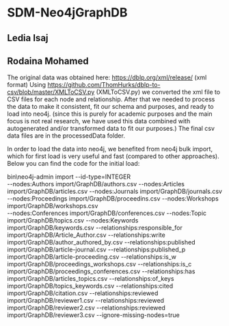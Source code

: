 # SDM-Neo4jGraphDB

## Ledia Isaj
## Rodaina Mohamed

The original data was obtained here: https://dblp.org/xml/release/ (xml format)
Using https://github.com/ThomHurks/dblp-to-csv/blob/master/XMLToCSV.py (XMLToCSV.py) we converted the xml file to CSV files for each node and relationship.
After that we needed to process the data to make it consistent, fit our schema and purposes, and ready to load into neo4j. (since this is purely for academic purposes and the main focus is not real research, 
we have used this data combined with autogenerated and/or transformed data to fit our purposes.)
The final csv data files are in the processedData folder.

In order to load the data into neo4j, we benefited from neo4j bulk import, which for first load is very useful and fast (compared to other approaches).
Below you can find the code for the initial load:

bin\neo4j-admin import --id-type=INTEGER  
--nodes:Authors import/GraphDB/authors.csv 
--nodes:Articles import/GraphDB/articles.csv 
--nodes:Journals import/GraphDB/journals.csv 
--nodes:Proceedings import/GraphDB/proceedins.csv 
--nodes:Workshops import/GraphDB/workshops.csv  
--nodes:Conferences import/GraphDB/conferences.csv 
--nodes:Topic import/GraphDB/topics.csv 
--nodes:Keywords import/GraphDB/keywords.csv 
--relationships:responsible_for import/GraphDB/Article_Author.csv 
--relationships:write import/GraphDB/author_authored_by.csv 
--relationships:published import/GraphDB/article-journal.csv 
--relationships:published_p import/GraphDB/article-proceeding.csv 
--relationships:is_w import/GraphDB/proceedings_workshops.csv 
--relationships:is_c import/GraphDB/proceedings_conferences.csv 
--relationships:has import/GraphDB/articles_topics.csv 
--relationships:of_keys import/GraphDB/topics_keywords.csv 
--relationships:cited import/GraphDB/citation.csv 
--relationships:reviewed import/GraphDB/reviewer1.csv
--relationships:reviewed import/GraphDB/reviewer2.csv 
--relationships:reviewed import/GraphDB/reviewer3.csv 
--ignore-missing-nodes=true
